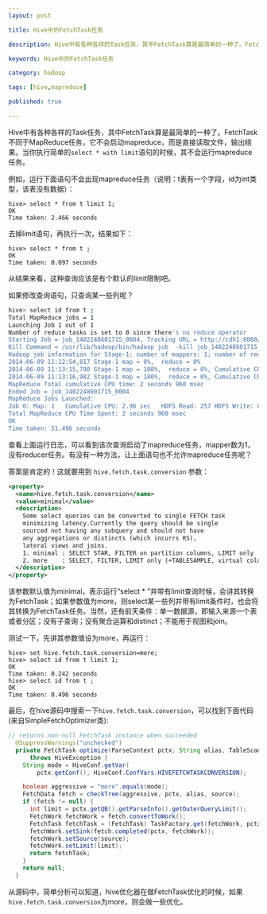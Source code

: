```yaml
---
layout: post

title: Hive中的FetchTask任务

description: Hive中有各种各样的Task任务，其中FetchTask算是最简单的一种了。FetchTask不同于MapReduce任务，它不会启动mapreduce，而是直接读取文件，输出结果。当你执行简单的`select * with limit`语句的时候，其不会运行mapreduce任务。

keywords: Hive中的FetchTask任务

category: hadoop

tags: [hive,mapreduce]

published: true

---
```


Hive中有各种各样的Task任务，其中FetchTask算是最简单的一种了。FetchTask不同于MapReduce任务，它不会启动mapreduce，而是直接读取文件，输出结果。当你执行简单的`select * with limit`语句的时候，其不会运行mapreduce任务。

例如，运行下面语句不会出现mapreduce任务（说明：t表有一个字段，id为int类型，该表没有数据）：

```
hive> select * from t limit 1;            
OK
Time taken: 2.466 seconds
```

去掉limit语句，再执行一次，结果如下：

```
hive> select * from t ;       
OK
Time taken: 0.097 seconds
```

从结果来看，这种查询应该是有个默认的limit限制吧。

如果修改查询语句，只查询某一些列呢？

```bash
hive> select id from t ;                 
Total MapReduce jobs = 1
Launching Job 1 out of 1
Number of reduce tasks is set to 0 since there's no reduce operator
Starting Job = job_1402248601715_0004, Tracking URL = http://cdh1:8088/proxy/application_1402248601715_0004/
Kill Command = /usr/lib/hadoop/bin/hadoop job  -kill job_1402248601715_0004
Hadoop job information for Stage-1: number of mappers: 1; number of reducers: 0
2014-06-09 11:12:54,817 Stage-1 map = 0%,  reduce = 0%
2014-06-09 11:13:15,790 Stage-1 map = 100%,  reduce = 0%, Cumulative CPU 2.96 sec
2014-06-09 11:13:16,982 Stage-1 map = 100%,  reduce = 0%, Cumulative CPU 2.96 sec
MapReduce Total cumulative CPU time: 2 seconds 960 msec
Ended Job = job_1402248601715_0004
MapReduce Jobs Launched: 
Job 0: Map: 1   Cumulative CPU: 2.96 sec   HDFS Read: 257 HDFS Write: 0 SUCCESS
Total MapReduce CPU Time Spent: 2 seconds 960 msec
OK
Time taken: 51.496 seconds
```

查看上面运行日志，可以看到该次查询启动了mapreduce任务，mapper数为1，没有reducer任务。有没有一种方法，让上面语句也不允许mapreduce任务呢？

答案是肯定的！这就要用到 `hive.fetch.task.conversion` 参数：

```xml
<property>
  <name>hive.fetch.task.conversion</name>
  <value>minimal</value>
  <description>
    Some select queries can be converted to single FETCH task 
    minimizing latency.Currently the query should be single 
    sourced not having any subquery and should not have
    any aggregations or distincts (which incurrs RS), 
    lateral views and joins.
    1. minimal : SELECT STAR, FILTER on partition columns, LIMIT only
    2. more    : SELECT, FILTER, LIMIT only (+TABLESAMPLE, virtual columns)
  </description>
</property>
```

该参数默认值为minimal，表示运行“select * ”并带有limit查询时候，会讲其转换为FetchTask；如果参数值为more，则select某一些列并带有limit条件时，也会将其转换为FetchTask任务。当然，还有前天条件：单一数据源，即输入来源一个表或者分区；没有子查询；没有聚合运算和distinct；不能用于视图和join。

测试一下，先讲其参数值设为more，再运行：

```
hive> set hive.fetch.task.conversion=more;
hive> select id from t limit 1;           
OK
Time taken: 0.242 seconds
hive> select id from t ;                  
OK
Time taken: 0.496 seconds
```

最后，在hive源码中搜索一下`hive.fetch.task.conversion`，可以找到下面代码(来自SimpleFetchOptimizer类):

```java
// returns non-null FetchTask instance when succeeded
  @SuppressWarnings("unchecked")
  private FetchTask optimize(ParseContext pctx, String alias, TableScanOperator source)
      throws HiveException {
    String mode = HiveConf.getVar(
        pctx.getConf(), HiveConf.ConfVars.HIVEFETCHTASKCONVERSION);

    boolean aggressive = "more".equals(mode);
    FetchData fetch = checkTree(aggressive, pctx, alias, source);
    if (fetch != null) {
      int limit = pctx.getQB().getParseInfo().getOuterQueryLimit();
      FetchWork fetchWork = fetch.convertToWork();
      FetchTask fetchTask = (FetchTask) TaskFactory.get(fetchWork, pctx.getConf());
      fetchWork.setSink(fetch.completed(pctx, fetchWork));
      fetchWork.setSource(source);
      fetchWork.setLimit(limit);
      return fetchTask;
    }
    return null;
  }
```

从源码中，简单分析可以知道，hive优化器在做FetchTask优化的时候，如果`hive.fetch.task.conversion`为more，则会做一些优化。

